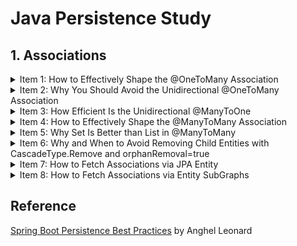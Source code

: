 # Java Persistence Study

## 1. Associations

<details>
<summary>Item 1: How to Effectively Shape the @OneToMany Association</summary>

1. 외래키를 통해 참조하는 쪽이 자식 참조되는 쪽이 부모  
1. 일반적으로 단방향 관계가 쿼리하는 것이 양방향보다 어렵기 때문에 큰 애플리케이션에서는 양방향 관계를 선호([Hibernate docs](http://docs.jboss.org/hibernate/core/3.3/reference/en/html/best-practices.html))
1. 부모없이 자식이 존재할 수 없으므로 항상 Cascade는 부모에서 자식 방향으로 설정
1. 부모 쪽에 mappedBy/orphanRemoval 설정
1. 부모 쪽에 addSomething(), removeSomething()과 같은 헬퍼 메서드를 통해 양방향 연결 관계를 동기화
1. 자식 쪽에서 equals()와 hashCode()를 재정의 필요하며, Lombok을 통한 구현보다 id가 할당되는 경우 hashCode() 값이 바뀌기 때문에 hashCode()는 항상 고정된 값을 반환하고 equals()의 경우 객체의 유형과 기본키를 비교하고 널이면 false를 반환하도록 구현. @NaturalId 또는 데이터베이스에 구애받지 않는 UUID 그리고 두 함수를 재정의하는 것이 좋음[The best way to implement equals, hashCode, and toString with JPA and Hibernate](https://vladmihalcea.com/the-best-way-to-implement-equals-hashcode-and-tostring-with-jpa-and-hibernate/)
1. @OneToMany은 FetchTYpe.LAZY가 기본값이지만, @ManyToOne은 EAGER이므로 자식 쪽에서도 FetchTYpe.LAZY 설정
1. 별도의 SQL 문이나 LazyInitializationException 그리고 순환 참조를 피하기 위해 toString()을 재정의할 때 기본 속성들만 포함
1. 잠재적 혼란/실수 등을 초래할 수 있어 조인 컬럼명을 구체화하기 위한 @JoinColumn 사용

</details>

<details>
<summary>Item 2: Why You Should Avoid the Unidirectional @OneToMany Association</summary>

1. 단방향 연결일 경우 각각의 외래키를 포함한 연결 테이블을 따로 생성하여 양방향 연결보다 더 많은 메모리를 소비
1. 연결 테이블을 따로 생성할 경우 연결 테이블에 추가/삭제하는 하위 엔터티 개수의 추가적인 쿼리가 실행
1. 단방향 연결에서 부모 쪽에서 마지막 자식을 삭제하는 경우, 연결 테이블에서 부모와 관련된 모든 관계를 지우고 나머지 자식을 재삽입
1. 첫 번째 자식을 삭제하는 경우도 그렇고 단방향 연결은 양방향 연결에 비해 성능 패널티가 존재
1. 단방향 연결에서 @OrderColumn을 사용하면 연결 테이블에서 모든 관계를 지우는 방식을 사용하지 않지만, 수정문이 필요
1. 단방향 연결에서 @JoinColumn을 사용하면 기존에 비해 성능을 올릴 수는 있지만, 마찬가지로 수정문이 필요

</details>

<details>
<summary>Item 3: How Efficient Is the Unidirectional @ManyToOne</summary>

1. 단방향 연결일 경우 각각의 외래키를 포함한 연결 테이블을 따로 생성하여 양방향 연결보다 더 많은 메모리를 소비
1. 연결 테이블을 따로 생성할 경우 연결 테이블에 추가/삭제하는 하위 엔터티 개수의 추가적인 쿼리가 실행
1. 단방향 연결에서 부모 쪽에서 마지막 자식을 삭제하는 경우, 연결 테이블에서 부모와 관련된 모든 관계를 지우고 나머지 자식을 재삽입
1. 첫 번째 자식을 삭제하는 경우도 그렇고 단방향 연결은 양방향 연결에 비해 성능 패널티가 존재
1. 단방향 연결에서 @OrderColumn을 사용하면 연결 테이블에서 모든 관계를 지우는 방식을 사용하지 않지만, 수정문이 필요
1. 단방향 연결에서 @JoinColumn을 사용하면 기존에 비해 성능을 올릴 수는 있지만, 마찬가지로 수정문이 필요

</details>

<details>
<summary>Item 4: How to Effectively Shape the @ManyToMany Association</summary>

1. 양방향 @ManyToMany는 두 개체가 서로 부모가 될 수 있고 두 외래키가 연결 테이블에 존재
1. 두 개체 중에서 관계의 주인을 정해 변화를 전파. 반대 쪽은 mappedBy를 추가
1. 항상 Set을 사용
1. 두 개체 간 연관 관계 동기화
1. 한 쪽을 제거할 경우 다른 개체에 의해 참조될 경우가 있기 때문에 CascadeType.All/REMOVE을 지양
1. 개발자가 혼란없이 참조할 수 있도록 @JoinTable 사용
1. 지연 로딩 사용(기본값)
1. equals()와 hashCode() 재정의
1. 별도 SQL 문, 순환 참조 등을 피하기 위해 toString() 재정의 시 주의 필요
1. @ManyToMany 두 양방향 @OneToMany로 대체될 수 있음

</details>

<details>
<summary>Item 5: Why Set Is Better than List in @ManyToMany</summary>

1. List를 사용할 경우 개체 삭제 시 관련된 개체 모두 삭제 후 재삽입하는 반면, Set을 사용하면 단일 삭제문이 실행
1. 데이터를 가져올 때 주어진 컬럼을 통해 정렬하는 @OrderBy와 여분의 컬럼을 사용해 영구적으로 정렬하는 @OrderColumn을 통해 정렬 가능
1. 정렬이 필요한 경우, 하이버네이트가 LinkedHashSet을 통해 정렬된 데이터를 보존하므로 완전한 일관성을 위해 HashSet보다 LinkedHashSet을 사용

</details>

<details>
<summary>Item 6: Why and When to Avoid Removing Child Entities with CascadeType.Remove and orphanRemoval=true</summary>

1. 참조되는 쪽을 삭제하는 경우 CascadeType.REMOVE 또는 orphanRemoval=true가 존재하면 참조하는 쪽에 자동적으로 전파한다는 점에서 동일
1. CascadeType.REMOVE 여부 상관없이 orphanRemoval=true를 통해 관계를 끊으면 삭제문을 통해 연관 개체를 자동적으로 삭제하고 false인 경우는 수정문을 실행. 관계를 끊는 것을 삭제로 보지 않기 때문에 참조하는 개체없이 존재할 수 없는 개체를 삭제할 때 true가 유용
1. CascadeType.REMOVE를 통해 부모 쪽을 삭제할 경우, Persistence Context에 연관 개체들이 존재해야 그렇지 않으면 영향을 받지 않음. 게다가, 부모 삭제문과 자식 삭제문이 개수만큼 실행되므로 성능 패널티 존재
1. orphanRemoval=true를 통해 부모 쪽을 삭제하는 경우에도 동일한 쿼리를 수행
1. 위와 같은 방식은 애플리케이션이 산발적인 삭제를 실행하는 경우나 특히, 관리되는 개체를 삭제할 때 개체 상태 전이를 위해 하이버네이트가 필요하므로 유용. 게다가, Automatic Optimistic Locking mechanism(e.g., @Version)으로부터 이점. 상충되지만, DML문을 줄여 삭제를 효율적으로 해야할 경우 고려해야 함
1. 효율적으로 삭제하기 위해서는 Bulk operation을 사용해야하므로 Automatic Optimistic Locking mechanism을 사용할 수 없음. Persistence Context 동기화 문제는 flushAutomatically = true, clearAutomatically = true를 통해 관리
1. 효율적으로 삭제할 수 있는 4가지 경우:
    1. 하나의 부모가 Persistence Context에 있고 연관된 자식은 없을 때
        ```
        // ChildRepository.java
        public int deleteByParentId(String parentId);
        // ParentRepository.java
        public int deleteById(String id);

        Parent parent = parentRepository.findById(1L);
        childRepository.deleteByParentId(parent.getId());
        parentRepository.deleteById(parent.getId());
        ```
        연관된 자식들이 로드되지 않고 하나의 Parent 삭제문과 하나의 연관된 자식 개체 삭제문이 실행
    1. 다수의 부모가 Persistence Context에 있고 연관된 자식은 없을 때
        ```
        // ChildRepository.java
        @Query("DELETE FROM child c WHERE c.parent IN ?1")
        public int deleteByParents(List<Parent> parents);

        List<Parent> parents = parenRepository.findAll();
        childRepository.deleteByParents(parents);
        parentRepository.deleteAllInBatch(parents);
        ```
        > deleteInBatch(Iterable<T> entities) is deprecated. Use deleteAllInBatch()

        연관된 자식들이 로드되지 않고 다수의 Parent 삭제문과 하나의 연관된 자식 개체 삭제문이 실행
    1. 하나의 부모와 연관된 자식이 Persistence Context에 존재할 때
        ```
        Parent parent = parentRepository.findById(1L);
        childRepository.deleteAllInBatch(parent.getChildern());
        parentRepository.deleteAllInBatch(parent);
        ```
        > deleteAllInBatch(Iterable<T> entities)는 기본적으로 Persistence Context에 대해 flush/clear하지 않으므로 오래된 상태일 수 있음. flushAutomatically = true, clearAutomatically = true, flush() 등을 상황에 따라 추가
            
        하나의 Parent 삭제문과 하나의 연관된 자식 개체 삭제문이 실행
    1. 부모와 자식이 Persistence Context에 없을 때
        ```
        childRepository.deleteByParentId(1L);
        parentRepository.deleteById(1L);
        ```
        하나의 Parent 삭제문과 하나의 연관된 자식 개체 삭제문이 실행
    > 모든 개체를 삭제하는 가장 효율적인 방법은 Bulk Operation을 실행하는 deleteAllInBatch()

</details>

<details>
<summary>Item 7: How to Fetch Associations via JPA Entity</summary>

1. Entity graphs는 지연 로딩 예외와 N + 1 문제를 해결하기 위해 JPA 2.1부터 등장. 단일 선택문으로 로드되어야 할 연관된 개체들을 상세화
1. 동일 개체에 다중, 체인 형식, 서브 그래프로 복잡한 관계도 정의할 수 있음. 또한, 글로벌하고 재사용 가능
1. FetchType semantics를 재정의하기 위해 두 개의 속성을 설정할 수 있음
    1. Fetch graph
        기본 타입으로 attributeNodes에 있는 속성들이 FetchType.EAGER이며, 나머지 속성은 FetchType.LAZY
    1. Load graph
        attributeNodes에 있는 속성들이 FetchType.EAGER이며, 나머지 속성은 명시되거나 기본값
1. Fetch Join은 inner join, Entity Graph는 left outer join으로 데이터를 가져옴
1. Entity graph는 @NamedEntityGraph과 같은 어노테이션, attributePaths(ad hoc entity graphs), EntityManager API에 의해 선언할 수 있음
    1. @NamedEntityGraph
        ```
        @Entity
        @NamedEntityGraph(
            name = "parent-children-graph",
            attributeNodes = {
                @NamedAttributeNode("children")
            }
        )
        public class Parent implements Serializable { 
        ```
        1. Overriding a Query Method or Query Builder Mechanism
            ```
            @Override
            @EntityGraph(value = "parent-children-graph", type = EntityGraphType.FETCH)
            List<Parent> findAll();

            @EntityGraph(value = "parent-children-graph", type = EntityGraphType.FETCH)
            List<Parent> findByAgeLessThenOrderByNameDesc(int age);
            ```
        1. Using Specification
            ```
            public class ParentSpecs {
                public static Specification<Parent> isAgeGt45() {
                    return (Root<Parent> root, CriteriaQuery<?> query, CriteriaBuilder builder) ->
                        builder.greaterThan(root.get("age"), 45);
                }
            }

            public interface ParentRepository extends JpaRepository<Parent, Long>, JpaSpecificationExecutor<Parent> {
                @Override
                @EntityGraph(value = "parent-children-graph", type = EntityGraphType.FETCH)
                List<Parent> findAll(Specification spec);
            }
            ```
        1. @Query and JPQL
            ```
            @EntityGraph(value = "parent-children-graph", type = EntityGraphType.FETCH)
            @Query(value = "SELECT p FROM parent p WHERE 20 < p.age AND p.age < 40")
            List<Parent> findByAgeBetween20And40();
            ```
            > 연관 관계의 소유 개체가 SELECT 목록에 존재해야 함
    
    1. EntityManager  
        getEntitiyGraph(String entityGraphName)을 통해 entity graph를 불러와서 사용

    1. Ad Hoc Entity Graph
        ```
        @Override
        @EntityGraph(
            attributePaths = { "children" }, 
            type = EntityGraphType.FETCH
        )
        List<Child> findAll();
        ```
        @NamedEntityGraph와 마찬가지로 Query Builder mechanism, Specification, 그리고 JPQL 사용
    > Entity graphs를 포함해 다중 즉시 로딩을 통해 연관 관계를 가져오면 동시에 다중 Bag(순서가 없고 중복은 허용하는 컬렉션)을 가져올 수 없는 MultipleBagFetchException이 발생. List를 Set으로 바꾸면 해결은 할 수 있지만, 카테시안 곱이 발생해 중간 결과를 병합하는 과정이 거대해질 수 있기 때문에 최적화되지 않음. 한 번에 한 연관 관계를 가져오는 것이 가장 좋은 해결책[The best way to fix the Hibernate MultipleBagFetchException](https://vladmihalcea.com/hibernate-multiplebagfetchexception/). 또는, spring.jpa.properties.hibernate.default_batch_fetch_size=?를 통해 지정된 수만큼 in절에 부모 key를 사용하게 해주어 최소한의 성능 보장[MultipleBagFetchException](https://jojoldu.tistory.com/457)

    > Native query를 entity graphs와 같이 사용하면 예외 발생

    > 연관 관계를 같이 가져올 때 메모리 내에서 발생하는 페이징을 사용하면 성능 패널티 존재. 반면에, 오직 기본(@Basic) 속성이나 컬렉션이 아닌 연관 개체를 가져오면 LIMIT 또는 couterparts를 통해 데이터베이스에서 가져옴

</details>

<details>
<summary>Item 8: How to Fetch Associations via Entity SubGraphs</summary>

1. Entity Graphs도 큰 트리 구조를 만들거나 필요없는 관계를 가져오는 등으로 성능 패널티가 발생하기 쉬움
1. Sub-graphs는 주로 하위 개체도 다중으로 얽혀있는 복잡한 entity graphs를 만들도록 함
1. @NameEntityGraph and @NamedSubgraph를 통한 정의
    ```
    @Entity
    @NamedEntityGraph(
        name = "parent-children-something-graph",
        attributeNodes = {
            @NamedAttributeNode(value = "children", subgraph = "something-subgraph")
        },
        subgraphs = {
            @NamedSubgraph(
                name = "something-subgraph",
                attributeNodes = {
                    @NamedAttributeNode("something")
                }
            )
        }
    )
    public class Parent implements Serializable {
    
    public interface AuthorRepository extends JpaRepository<Parent, Long> {
        @Override
        @EntityGraph(value = "parent-children-something-graph", type = EntityGraphType.FETCH)
        List<Parent> findAll();
    ```
    Query Builder Mechanism, Specification, and JPQL과도 함께 사용할 수 있음
1. Ad Hoc Entity Graphs를 통한 정의
    ```
    @Override
    @EntityGraph(
        attributePaths = { "children.something" },
        type = EntityGraphType.FETCH
    )
    List<Parent> findAll();
    ```
    Query Builder Mechanism, Specification, and JPQL과도 함께 사용할 수 있음
1. EntityManager를 통한 정의

</details>


## Reference

[Spring Boot Persistence Best Practices](https://link.springer.com/book/10.1007/978-1-4842-5626-8) by Anghel Leonard